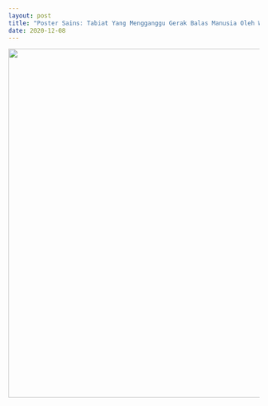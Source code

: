 ```yaml
---
layout: post
title: "Poster Sains: Tabiat Yang Mengganggu Gerak Balas Manusia Oleh Warren Emmanuel"
date: 2020-12-08
---
```


<center>
    <img src="{{ '/assets/img/warren emmanuel_poster.jpg'}}" width="700px" alt=""> 

